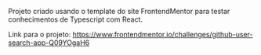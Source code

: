 Projeto criado usando o template do site FrontendMentor para testar conhecimentos de Typescript com React.

Link para o projeto: https://www.frontendmentor.io/challenges/github-user-search-app-Q09YOgaH6